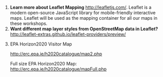 

<ol>

<li>
<b>Learn more about Leaflet Mapping</b> <a href = "http://leafletjs.com/">http://leafletjs.com/</a>. Leaflet is a modern open-source JavaScript library for mobile-friendly interactive maps. Leaflet will be used as the mapping container for all our maps in these workshops. 
</li>

<li>
<b>Want different map layer styles from OpenStreetMap data in Leaflet?</b>
<a href = "http://leaflet-extras.github.io/leaflet-providers/preview/">http://leaflet-extras.github.io/leaflet-providers/preview/</a>

</li>

<li>

EPA Horizon2020 Visitor Map

<a href = "http://erc.epa.ie/h2020catalogue/map2.php">http://erc.epa.ie/h2020catalogue/map2.php</a>

Full size EPA Horizon2020 Map: http://erc.epa.ie/h2020catalogue/mapFull.php
</li>



</ol>

